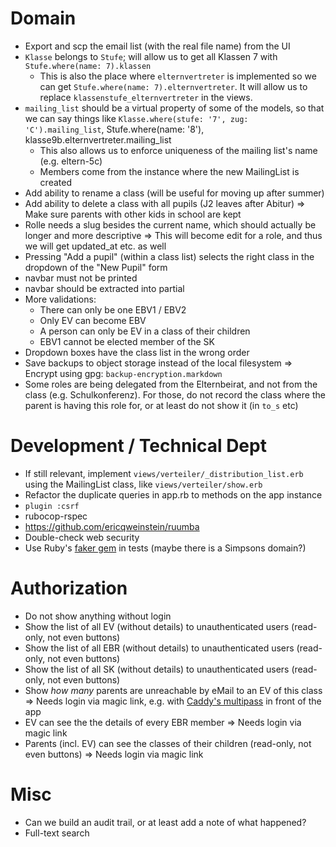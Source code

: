 # Domain

* Export and scp the email list (with the real file name) from the UI
* `Klasse` belongs to `Stufe`; will allow us to get all Klassen 7 with `Stufe.where(name: 7).klassen`
  - This is also the place where `elternvertreter` is implemented so we can get `Stufe.where(name: 7).elternvertreter`. It will allow us to replace `klassenstufe_elternvertreter` in the views.
* `mailing_list` should be a virtual property of some of the models, so that we can say things like `Klasse.where(stufe: '7', zug: 'C').mailing_list`, Stufe.where(name: '8'), klasse9b.elternvertreter.mailing_list
  - This also allows us to enforce uniqueness of the mailing list's name (e.g. eltern-5c)
  - Members come from the instance where the new MailingList is created
* Add ability to rename a class (will be useful for moving up after summer)
* Add ability to delete a class with all pupils (J2 leaves after Abitur)
  => Make sure parents with other kids in school are kept
* Rolle needs a slug besides the current name, which should actually be longer and more descriptive
  => This will become edit for a role, and thus we will get updated_at etc. as well
* Pressing "Add a pupil" (within a class list) selects the right class in the dropdown of the "New Pupil" form
* navbar must not be printed
* navbar should be extracted into partial
* More validations:
  - There can only be one EBV1 / EBV2
  - Only EV can become EBV
  - A person can only be EV in a class of their children
  - EBV1 cannot be elected member of the SK
* Dropdown boxes have the class list in the wrong order
* Save backups to object storage instead of the local filesystem
  => Encrypt using gpg: `backup-encryption.markdown`
* Some roles are being delegated from the Elternbeirat, and not from the class (e.g. Schulkonferenz). For those, do not record the class where the parent is having this role for, or at least do not show it (in `to_s` etc)

# Development / Technical Dept

* If still relevant, implement `views/verteiler/_distribution_list.erb` using the MailingList class, like `views/verteiler/show.erb`
* Refactor the duplicate queries in app.rb to methods on the app instance
* `plugin :csrf`
* rubocop-rspec
* https://github.com/ericqweinstein/ruumba
* Double-check web security
* Use Ruby's [faker gem](https://github.com/stympy/faker) in tests (maybe there is a Simpsons domain?)

# Authorization

* Do not show anything without login
* Show the list of all EV (without details) to unauthenticated users (read-only, not even buttons)
* Show the list of all EBR (without details) to unauthenticated users (read-only, not even buttons)
* Show the list of all SK (without details) to unauthenticated users (read-only, not even buttons)
* Show _how many_ parents are unreachable by eMail to an EV of this class
  => Needs login via magic link, e.g. with [Caddy's multipass](https://github.com/namsral/multipass) in front of the app
* EV can see the the details of every EBR member
  => Needs login via magic link
* Parents (incl. EV) can see the classes of their children (read-only, not even buttons)
  => Needs login via magic link

# Misc

* Can we build an audit trail, or at least add a note of what happened?
* Full-text search
